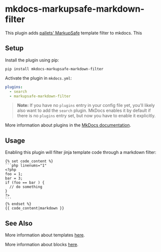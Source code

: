 # mkdocs-markupsafe-markdown-filter

This plugin adds [pallets' MarkupSafe] template filter to mkdocs.  This 

[pallets' MarkupSafe]: https://github.com/pallets/markupsafe/

## Setup

Install the plugin using pip:

`pip install mkdocs-markupsafe-markdown-filter`

Activate the plugin in `mkdocs.yml`:
```yaml
plugins:
  - search
  - markupsafe-markdown-filter
```

> **Note:** If you have no `plugins` entry in your config file yet, you'll likely also want to add the `search` plugin. MkDocs enables it by default if there is no `plugins` entry set, but now you have to enable it explicitly.

More information about plugins in the [MkDocs documentation][mkdocs-plugins].

## Usage

Enabling this plugin will filter jinja template code through a markdown filter:

    {% set code_content %}
    ```php linenums="1"
    <?php
    foo = 1;
    bar = 3;
    if (foo == bar ) {
      // do something 
    }
    ?>
    ```
    {% endset %}
    {{ code_content|markdown }}

## See Also

More information about templates [here][mkdocs-template].

More information about blocks [here][mkdocs-block].

[mkdocs-plugins]: http://www.mkdocs.org/user-guide/plugins/
[mkdocs-template]: https://www.mkdocs.org/user-guide/custom-themes/#template-variables
[mkdocs-block]: https://www.mkdocs.org/user-guide/styling-your-docs/#overriding-template-blocks
